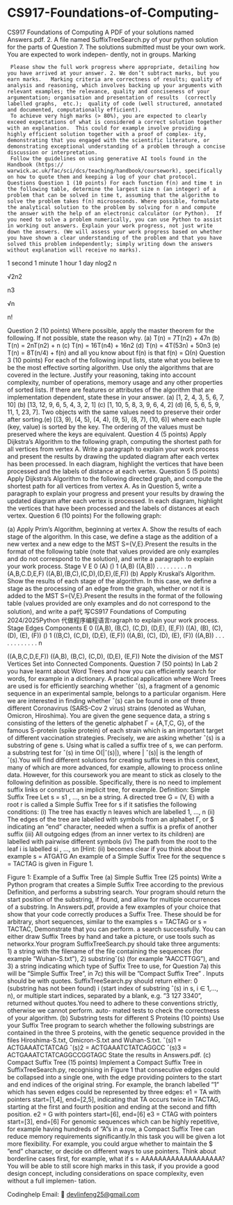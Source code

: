 # CS917-Foundations-of-Computing-
CS917 Foundations of Computing 
A PDF of your solutions named Answers.pdf. 2. A file named SuffixTreeSearch.py of your python solution for the parts of Question 7. The solutions submitted must be your own work.  You are expected to work indepen- dently, not in groups. Marking

     Please show the full work progress where appropriate, detailing how you have arrived at your answer. 2. We don’t subtract marks, but you earn marks.   Marking criteria are correctness of results; quality of analysis and reasoning, which involves backing up your arguments with relevant examples; the relevance, quality and conciseness of your argumentation; organisation and presentation of results  (correctly labelled graphs,  etc.);  quality of code (well structured, annotated and documented, computationally efficient).
     To achieve very high marks (> 80%), you are expected to clearly exceed expectations of what is considered a correct solution together with an explanation.  This could for example involve providing a highly efficient solution together with a proof of complex- ity, demonstrating that you engaged with the scientific literature, or demonstrating exceptional understanding of a problem through a concise discussion or interpretation.
     Follow the guidelines on using generative AI tools found in the Handbook (https:// warwick.ac.uk/fac/sci/dcs/teaching/handbook/coursework), specifically on how to quote them and keeping a log of your chat protocol. Questions Question 1 (10 points) For each function f(n) and time t in the following table, determine the largest size n (an integer) of a problem that can be solved in time t, assuming that the algorithm to solve the problem takes f(n) microseconds. Where possible, formulate the analytical solution to the problem by solving for n and compute the answer with the help of an electronic calculator (or Python).  If you need to solve a problem numerically, you can use Python to assist in working out answers. Explain your work progress, not just write down the answers. (We will assess your work progress based on whether you have shown a clear understanding of the problem and that you have solved this problem independently; simply writing down the answers without explanation will receive no marks).

1 second 1 minute 1 hour 1 day nlog2 n

√2n2

n3

√n

n!

Question 2 (10 points) Where possible, apply the master theorem for the following.  If not possible, state the reason why. (a) T(n) = 7T(n2) + 47n (b) T(n) = 2nT(n2) + n (c) T(n) = 16T(n4) + 16n2 (d) T(n) = 4T(53n) + 50n3 (e) T(n) = 8T(n/4) + f(n) and all you know about f(n) is that f(n) = Ω(n) Question 3 (10 points) For each of the following input lists, state what you believe to be the most effective sorting algorithm. Use only the algorithms that are covered in the lecture.  Justify your reasoning, taking into account complexity, number of operations, memory usage and any other properties of sorted lists. If there are features or attributes of the algorithm that are implementation dependent, state these in your answer. (a)  [1, 2, 4, 3, 5, 6, 7, 10] (b)  [13, 12, 9, 6, 5, 4, 3, 2, 1] (c)  [1, 10, 5, 8, 3, 9, 6, 4, 2] (d)  [6,  5, 6, 5, 9,  11, 1, 23, 7].  Two objects with the same values need to preserve their order after sorting.(e)  [(3, 9),  (4, 5), (4, 4), (9, 5), (8, 7), (10, 6)] where each tuple (key, value) is sorted by the key. The ordering of the values must be preserved where the keys are equivalent. Question 4 (5 points) Apply Dijkstra’s Algorithm to the following graph,  computing the shortest path for all vertices from vertex A. Write a paragraph to explain your work process and present the results by drawing the updated diagram after each vertex has been processed.  In each diagram, highlight the vertices that have been processed and the labels of distance at each vertex. Question 5 (5 points) Apply Dijkstra’s Algorithm to the following directed graph, and compute the shortest path for all vertices from vertex A. As in Question 5, write a paragraph to explain your progress and present your results by drawing the updated diagram after each vertex is processed. In each diagram, highlight the vertices that have been processed and the labels of distances at each vertex. Question 6 (10 points) For the following graph:

(a) Apply Prim’s Algorithm, beginning at vertex A. Show the results of each stage of the algorithm.  In this case, we define a stage as the addition of a new vertex and a new edge to the MST S={V,E}.Present the results in the format of the following table (note that values provided are only examples and do not correspond to the solution), and write a paragraph to explain your work process. Stage V E 0 (A) () 1 (A,B) ((A,B)) . . . . . . . . . n (A,B,C.D,E,F) ((A,B),(B,C),(C,D),(D,E),(E,F)) (b) Apply Kruskal’s Algorithm.  Show the results of each stage of the algorithm.  In this case, we define a stage as the processing of an edge from the graph, whether or not it is added to the MST S={V,E}.Present the results in the format of the following table (values provided are only examples and do not correspond to the solution), and write a pa代 写CS917 Foundations of Computing 2024/2025Python 代做程序编程语言ragraph to explain your work process. Stage Edges Components E 0 ((A,B), (B,C), (C,D), (D,E), (E,F)) ((A), (B), (C), (D), (E), (F)) () 1 ((B,C), (C,D), (D,E), (E,F)) ((A,B), (C), (D), (E), (F)) ((A,B)) . . . . . . . . . . . . n

((A,B,C,D,E,F)) ((A,B), (B,C), (C,D), (D,E), (E,F)) Note the division of the MST Vertices Set into Connected Components. Question 7 (50 points) In Lab 2 you have learnt about Word Trees and how you can efficiently search for words, for example in a dictionary. A practical application where Word Trees are used is for efficiently searching whether ˆ(s), a fragment of a genomic sequence in an experimental sample, belongs to a particular organism.  Here we are interested in finding whether ˆ(s) can be found in one of three different Coronavirus  (SARS-Cov 2 virus) strains  (denoted as Wuhan,  Omicron, Hiroshima). You are given the gene sequence data, a string s consisting of the letters of the genetic alphabet Γ = {A,T,C, G}, of the famous S-protein (spike protein) of each strain which is an important target of different vaccination strategies. Precisely, we are asking whether ˆ(s) is a substring of gene s. Using what is called a suffix tree of s, we can perform. a substring test for ˆ(s) in time O(|ˆ(s)|), where | ˆ(s)| is the length of ˆ(s).You will find different solutions for creating suffix trees in this context, many of which are more advanced, for example, allowing to process online data.  However, for this coursework you are meant to stick as closely to the following definition as possible. Specifically, there is no need to implement suffix links or construct an implicit tree, for example. Definition: Simple Suffix Tree Let s = s1 , ..., sn  be a string.  A directed tree G =  (V, E) with a root r is called a Simple Suffix Tree for s if it satisfies the following conditions: (i) The tree has exactly n leaves which are labelled 1, ..., n (ii) The edges of the tree are labelled with symbols from an alphabet Γ, or $ indicating an “end” character, needed when a suffix is a prefix of another suffix (iii) All outgoing edges  (from an inner vertex to its children) are labelled with pairwise different symbols (iv) The path from the root to the leaf i is labelled si , ..., sn [Hint:  (ii) becomes clear if you think about the example s = ATGATG An example of a Simple Suffix Tree for the sequence s = TACTAG is given in Figure 1.

Figure 1: Example of a Suffix Tree (a) Simple Suffix Tree (25 points) Write a Python program that creates a Simple Suffix Tree according to the previous Definition, and performs a substring search.  Your program should return the start position of the substring, if found, and allow for multiple occurrences of a substring.  In Answers.pdf, provide a few examples of your choice that show that your code correctly produces a Suffix Tree.  These should be for arbitrary, short sequences, similar to the examples s  =  TACTAG or  s  =  TACTAC,  Demonstrate that you  can perform. a search successfully. You can either draw Suffix Trees by hand and take a picture, or use tools such as networkx.Your program SuffixTreeSearch.py should take three arguments:  1) a string with the filename of the file containing the sequences (for example ”Wuhan-S.txt”), 2) substringˆ(s) (for example ”AACCTTGG”), and 3) a string indicating which type of Suffix Tree to use, for Question 7a) this will be ”Simple Suffix Tree”, in 7c) this will be ”Compact Suffix Tree” . Inputs should be with quotes. SuffixTreeSearch.py should return either: 0 (substring has not been found) i (start index of substring ˆ(s) in s, i ∈ 1,..., n), or multiple start indices, separated by a blank, e.g.  ”3 127 3340”, returned without quotes.You need to adhere to these conventions strictly, otherwise we cannot perform. auto- mated tests to check the correctness of your algorithm. (b) Substring tests for different S Proteins (10 points) Use your Suffix Tree program to search whether the following substrings are contained in the three S proteins, with the genetic sequence provided in the files Hiroshima-S.txt, Omicron-S.txt and Wuhan-S.txt. ˆ(s)1  = ACTGAAATCTATCAG ˆ(s)2  = ACTGAAATCTATCAGGCC ˆ(s)3  = ACTGAAATCTATCAGGCCGGTAGC State the results in Answers.pdf. (c) Compact Suffix Tree (15 points) Implement a Compact Suffix Tree in SuffixTreeSearch.py, recognising in Figure 1 that consecutive edges could be collapsed into a single one, with the edge providing pointers to the start and end indices of the original string.  For example, the branch labelled ”1” which has seven edges could be represented by three edges: e1  = TA with pointers start=[1,4], end=[2,5], indicating that TA occurs twice in TACTAG, starting at the first and fourth position and ending at the second and fifth position. e2  = G with pointers start=[6], end=[6] e3  = CTAG with pointers start=[3], end=[6] For genomic sequences which can be highly repetitive, for example having hundreds of ”A”s in a row, a Compact Suffix Tree can reduce memory requirements significantly.In this task you will be given a lot more flexibility.   For example, you could argue whether to maintain the $ ”end” character, or decide on different ways to use pointers. Think about borderline cases first, for example, what if s = AAAAAAAAAAAAAAAAAAA?You will be able to still score high marks in this task, if you provide a good design concept, including considerations on space complexity, even without a full implemen- tation.

Codinghelp Email:  📧 devlinfeng25@gmail.com
